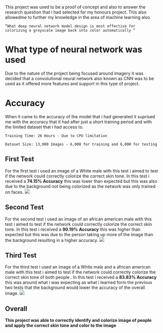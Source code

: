 This project was used to be a proof of concept and also to answer the research question that i had selected for my honours project. This also allowedme to further my knowledge in the area of machine learning also.
```
“What deep neural network model design is most effective for colorizing a greyscale image back into color automatically ”
```
# What type of neural network was used
Due to the nature of the project being focused around imagery it was decided that a convolutional neural network also known as CNN was to be used as it offered more features and support in this type of project.

# Accuracy
When it came to the accuracy of the model that i had generated it suprised me with the accuracy that it had after just a short training period and with the limited dataset that i had access to.
```
Training Time: 26 Hours - Due to CPU limitation
```
```
Dataset Size: 13,000 Images - 6,000 for training and 6,000 for testing
```
## First Test
For the first test i used an image of a White male with this test i aimed to test if the network could correctly colorize the correct skin tone. In this test i received a **74.15% Accuracy** this was lower than expected but this was also due to the background not being colorized as the network was only trained on faces.
<img src="https://i.imgur.com/0fFCecJ.png"></img>

## Second Test
For the second test i used an image of an african american male with this test i aimed to test if the network could correctly colorize the correct skin tone. In this test i received a **90.19% Accuracy** this was higher than expected but this was due to the person taking up more of the image than the background resulting in a higher accuracy.
<img src="https://i.imgur.com/i5C055D.png"></img>

## Third Test
For the third test i used an image of a White male and a african american male with this test i aimed to test if the network could correctly colorize the correct skin tone of both people . In this test i received a **83.83% Accuracy** this was around what i was expecting as what i learned form the previous two tests that the background would lower the accuracy of the overall image.
<img src="https://i.imgur.com/WpowJtO.png"></img>

## Overall
**This project was able to correctly identify and colorize image of people and apply the correct skin tone and color to the image**
